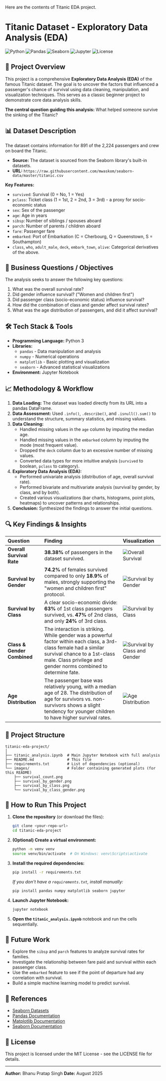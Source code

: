 Here are the contents of Titanic EDA project.


# Titanic Dataset - Exploratory Data Analysis (EDA)

![Python](https://img.shields.io/badge/Python-3.8%2B-blue)
![Pandas](https://img.shields.io/badge/Pandas-1.3%2B-orange)
![Seaborn](https://img.shields.io/badge/Visualization-Seaborn%2FMatplotlib-red)
![Jupyter](https://img.shields.io/badge/Notebook-Jupyter-orange)
![License](https://img.shields.io/badge/License-MIT-green)

## 📖 Project Overview

This project is a comprehensive **Exploratory Data Analysis (EDA)** of the famous Titanic dataset. The goal is to uncover the factors that influenced a passenger's chance of survival using data cleaning, manipulation, and visualization techniques. This serves as a classic beginner project to demonstrate core data analysis skills.

**The central question guiding this analysis:** What helped someone survive the sinking of the Titanic?

## 📊 Dataset Description

The dataset contains information for 891 of the 2,224 passengers and crew on board the Titanic.

*   **Source:** The dataset is sourced from the Seaborn library's built-in datasets.
*   **URL:** `https://raw.githubusercontent.com/mwaskom/seaborn-data/master/titanic.csv`

**Key Features:**
*   `survived`: Survival (0 = No, 1 = Yes)
*   `pclass`: Ticket class (1 = 1st, 2 = 2nd, 3 = 3rd) - a proxy for socio-economic status
*   `sex`: Sex of the passenger
*   `age`: Age in years
*   `sibsp`: Number of siblings / spouses aboard
*   `parch`: Number of parents / children aboard
*   `fare`: Passenger fare
*   `embarked`: Port of Embarkation (C = Cherbourg, Q = Queenstown, S = Southampton)
*   `class`, `who`, `adult_male`, `deck`, `embark_town`, `alive`: Categorical derivatives of the above.

## 🎯 Business Questions / Objectives

The analysis seeks to answer the following key questions:

1.  What was the overall survival rate?
2.  Did gender influence survival? ("Women and children first")
3.  Did passenger class (socio-economic status) influence survival?
4.  How did the combination of class and gender affect survival rates?
5.  What was the age distribution of passengers, and did it affect survival?

## 🛠️ Tech Stack & Tools

*   **Programming Language:** Python 3
*   **Libraries:**
    *   `pandas` - Data manipulation and analysis
    *   `numpy` - Numerical operations
    *   `matplotlib` - Basic plotting and visualization
    *   `seaborn` - Advanced statistical visualizations
*   **Environment:** Jupyter Notebook

## 📈 Methodology & Workflow

1.  **Data Loading:** The dataset was loaded directly from its URL into a pandas DataFrame.
2.  **Data Assessment:** Used `.info()`, `.describe()`, and `.isnull().sum()` to understand the structure, summary statistics, and missing values.
3.  **Data Cleaning:**
    *   Handled missing values in the `age` column by imputing the median age.
    *   Handled missing values in the `embarked` column by imputing the mode (most frequent value).
    *   Dropped the `deck` column due to an excessive number of missing values.
    *   Converted data types for more intuitive analysis (`survived` to boolean, `pclass` to category).
4.  **Exploratory Data Analysis (EDA):**
    *   Performed univariate analysis (distribution of age, overall survival rate).
    *   Performed bivariate and multivariate analysis (survival by gender, by class, and by both).
    *   Created various visualizations (bar charts, histograms, point plots, heatmaps) to uncover patterns and relationships.
5.  **Conclusion:** Synthesized the findings to answer the initial questions.

## 🔍 Key Findings & Insights

| Question | Finding | Visualization |
| :--- | :--- | :--- |
| **Overall Survival Rate** | **38.38%** of passengers in the dataset survived. | ![Overall Survival](images/survival_count.png) |
| **Survival by Gender** | **74.2%** of females survived compared to only **18.9%** of males, strongly supporting the "women and children first" protocol. | ![Survival by Gender](images/survival_by_gender.png) |
| **Survival by Class** | A clear socio-economic divide: **63%** of 1st class passengers survived, vs. **47%** of 2nd class, and only **24%** of 3rd class. | ![Survival by Class](images/survival_by_class.png) |
| **Class & Gender Combined** | The interaction is striking. While gender was a powerful factor within each class, a 3rd-class female had a similar survival chance to a 1st-class male. Class privilege and gender norms combined to determine fate. | ![Survival by Class and Gender](images/survival_by_class_gender.png) |
| **Age Distribution** | The passenger base was relatively young, with a median age of 28. The distribution of age for survivors vs. non-survivors shows a slight tendency for younger children to have higher survival rates. | ![Age Distribution](images/age_distribution.png) |

## 📁 Project Structure

```
titanic-eda-project/
│
├── titanic_analysis.ipynb  # Main Jupyter Notebook with full analysis
├── README.md               # This file
├── requirements.txt        # List of dependencies (optional)
└── images/                 # Folder containing generated plots (for this README)
    ├── survival_count.png
    ├── survival_by_gender.png
    ├── survival_by_class.png
    └── survival_by_class_gender.png
```

## 🚀 How to Run This Project

1.  **Clone the repository** (or download the files):
    ```bash
    git clone <your-repo-url>
    cd titanic-eda-project
    ```
2.  **(Optional) Create a virtual environment:**
    ```bash
    python -m venv venv
    source venv/bin/activate  # On Windows: venv\Scripts\activate
    ```
3.  **Install the required dependencies:**
    ```bash
    pip install -r requirements.txt
    ```
    *If you don't have a `requirements.txt`, install manually:*
    ```bash
    pip install pandas numpy matplotlib seaborn jupyter
    ```
4.  **Launch Jupyter Notebook:**
    ```bash
    jupyter notebook
    ```
5.  **Open the `titanic_analysis.ipynb`** notebook and run the cells sequentially.

## 📝 Future Work

*   Explore the `sibsp` and `parch` features to analyze survival rates for families.
*   Investigate the relationship between fare paid and survival within each passenger class.
*   Use the `embarked` feature to see if the point of departure had any correlation with survival.
*   Build a simple machine learning model to predict survival.

## 🔗 References

*   [Seaborn Datasets](https://github.com/mwaskom/seaborn-data)
*   [Pandas Documentation](https://pandas.pydata.org/docs/)
*   [Matplotlib Documentation](https://matplotlib.org/stable/contents.html)
*   [Seaborn Documentation](https://seaborn.pydata.org/)

## 📄 License

This project is licensed under the MIT License - see the LICENSE file for details.

---

**Author:** Bhanu Pratap Singh
**Date:** August 2025

